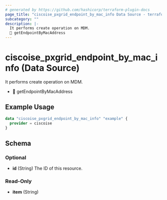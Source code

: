 ```yaml
---
# generated by https://github.com/hashicorp/terraform-plugin-docs
page_title: "ciscoise_pxgrid_endpoint_by_mac_info Data Source - terraform-provider-ciscoise"
subcategory: ""
description: |-
  It performs create operation on MDM.
  🚧 getEndpointByMacAddress
---
```


# ciscoise_pxgrid_endpoint_by_mac_info (Data Source)

It performs create operation on MDM.

- 🚧 getEndpointByMacAddress

## Example Usage

```terraform
data "ciscoise_pxgrid_endpoint_by_mac_info" "example" {
  provider = ciscoise
}
```

<!-- schema generated by tfplugindocs -->
## Schema

### Optional

- **id** (String) The ID of this resource.

### Read-Only

- **item** (String)


